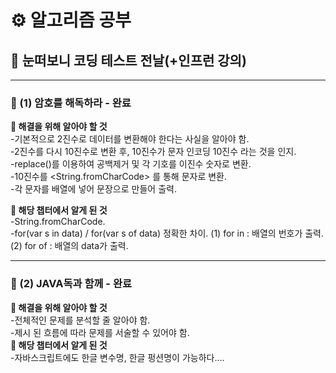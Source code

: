 # ⚙ 알고리즘 공부

## 🥽 눈떠보니 코딩 테스트 전날(+인프런 강의)

---

### 📌 (1) 암호를 해독하라 - 완료

<b> 📒 해결을 위해 알아야 할 것 </b>  
-기본적으로 2진수로 데이터를 변환해야 한다는 사실을 알아야 함.  
-2진수를 다시 10진수로 변환 후, 10진수가 문자 인코딩 10진수 라는 것을 인지.  
-replace()를 이용하여 공백제거 및 각 기호를 이진수 숫자로 변환.  
-10진수를 <String.fromCharCode> 를 통해 문자로 변환.  
-각 문자를 배열에 넣어 문장으로 만들어 출력.

<b> 📒 해당 챕터에서 알게 된 것 </b>  
-String.fromCharCode.  
-for(var s in data) / for(var s of data) 정확한 차이.
(1) for in : 배열의 번호가 출력.  
(2) for of : 배열의 data가 출력.

---

### 📌 (2) JAVA독과 함께 - 완료

<b> 📒 해결을 위해 알아야 할 것 </b>  
-전체적인 문제를 분석할 줄 알아야 함.  
-제시 된 흐름에 따라 문제를 서술할 수 있어야 함.  
<b> 📒 해당 챕터에서 알게 된 것 </b>  
-자바스크립트에도 한글 변수명, 한글 펑션명이 가능하다....
